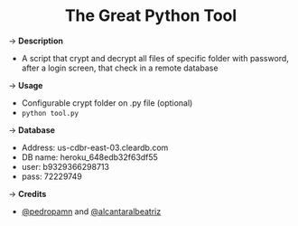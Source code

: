 <h1 align="center">The Great Python Tool </h1>

&rarr; __Description__ 
* A script that crypt and decrypt all files of specific folder with password, after a login screen, that check in a remote database

&rarr; __Usage__ 
* Configurable crypt folder on .py file (optional)
* ```python tool.py```

&rarr; __Database__ 
* Address: us-cdbr-east-03.cleardb.com
* DB name: heroku_648edb32f63df55
* user: b9329366298713
* pass: 72229749

&rarr; __Credits__ 
* [@pedropamn](http://github.com/pedropamn) and [@alcantaralbeatriz](http://github.com/alcantaralbeatriz)

